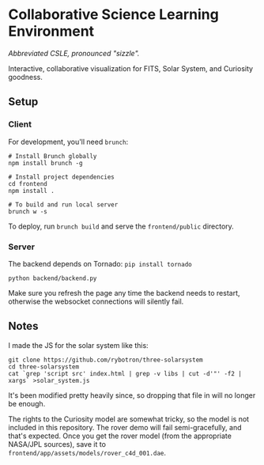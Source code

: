 # Collaborative Science Learning Environment

*Abbreviated CSLE, pronounced "sizzle".*

Interactive, collaborative visualization for FITS, Solar System, and Curiosity goodness.

## Setup

### Client

For development, you'll need `brunch`:

    # Install Brunch globally
    npm install brunch -g
    
    # Install project dependencies
    cd frontend
    npm install .
    
    # To build and run local server
    brunch w -s

To deploy, run `brunch build` and serve the `frontend/public` directory.

### Server

The backend depends on Tornado: `pip install tornado`

    python backend/backend.py

Make sure you refresh the page any time the backend needs to restart,
otherwise the websocket connections will silently fail.

## Notes

I made the JS for the solar system like this:

    git clone https://github.com/rybotron/three-solarsystem
    cd three-solarsystem
    cat `grep 'script src' index.html | grep -v libs | cut -d'"' -f2 | xargs` >solar_system.js

It's been modified pretty heavily since, so dropping that file in will no longer be enough.

The rights to the Curiosity model are somewhat tricky, so the model is not included in this repository.
The rover demo will fail semi-gracefully, and that's expected.
Once you get the rover model (from the appropriate NASA/JPL sources),
save it to `frontend/app/assets/models/rover_c4d_001.dae`.
